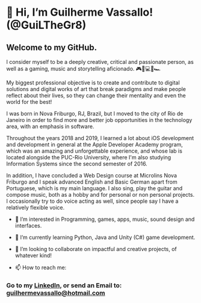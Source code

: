 # 👋 Hi, I’m Guilherme Vassallo! (@GuiLTheGr8)
## Welcome to my GitHub.

I consider myself to be a deeply creative, critical and passionate person, as well as a gaming, music and storytelling aficionado. 🎮🍔💻🎸🏎 

My biggest professional objective is to create and contribute to digital solutions and digital works of art that
break paradigms and make people reflect about their lives, so they can change their mentality and even the world for the best!

I was born in Nova Friburgo, RJ, Brazil,  but I moved to the city of Rio de Janeiro in order to
find more and better job opportunities in the technology area, with an emphasis in software.

Throughout the years 2018 and 2019, I learned a lot about iOS development and development in general at the 
Apple Developer Academy program, which was an amazing and unforgettable experience, and whose lab is located
alongside the PUC-Rio University, where I'm also studying Information Systems since the second semester of 2016.

In addition, I have concluded a Web Design course at Microlins Nova Friburgo and I speak advanced English and
Basic German apart from Portuguese, which is my main language. I also sing, play the guitar and compose music,
both as a hobby and for personal or non personal projects. I occasionally try to do voice acting as well,
since people say I have a relatively flexible voice.

- 👀 I’m interested in Programming, games, apps, music, sound design and interfaces.
- 🌱 I’m currently learning Python, Java and Unity (C#) game development.
- 💞️ I’m looking to collaborate on impactful and creative projects, of whatever kind!

- 📫 How to reach me: 
### Go to my [LinkedIn](https://www.linkedin.com/in/guilherme-vassallo-36882712a/), or send an Email to: guilhermevassallo@hotmail.com
